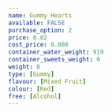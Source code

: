 ```yaml
---
name: Gummy Hearts
available: FALSE
purchase_option: 2
price: 0.02
cost_price: 0.008
container_water_weight: 919
container_sweets_weight: 0
weight: 0
type: [Gummy]
flavour: [Mixed Fruit]
colour: [Red]
free: [Alcohol]
---
```

